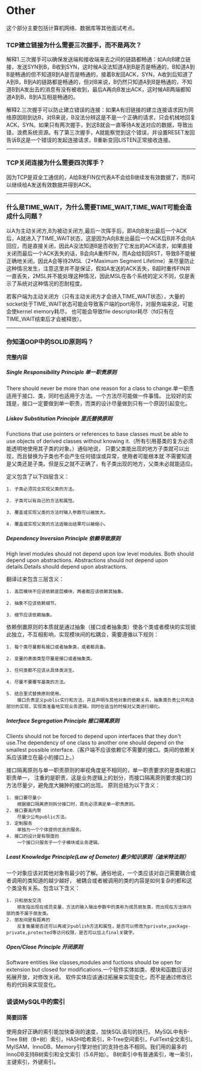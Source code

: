 # Other

这个部分主要包括计算机网络、数据库等其他面试考点。

### TCP建立链接为什么需要三次握手，而不是两次？

解释1.三次握手可以确保发送端和接收端来去之间的链路都畅通：如A向B建立链接，发送SYN到B，B收到SYN，这时候A没法知道A到B是否是畅通的，B知道A到B是畅通的但不知道B到A是否是畅通的，接着B发回ACK，SYN，A收到后知道了A到B，B到A的链路都是畅通的，但对B来说，B仍然只知道A到B是畅通的，不知道B到A发出去的消息有没有被收到，最后A再向B发出ACK，这时候AB两端都知道A到B，B到A互相是畅通的。

解释2.三次握手可以防止建立错误的连接：如果A有旧链接的建立连接请求因为网络原因刚到达B，对B来说，B没法分辨这是不是一个正确的请求，只会机械地回复ACK，SYN。如果只有两次握手，到这B就会一直等待A发送对应的数据，导致出错，浪费系统资源。有了第三次握手，A就能察觉到这个错误，并设置RESET发回告诉B这是一个错误的发起连接请求，B重新变回LISTEN正常接收连接。
***
### TCP关闭连接为什么需要四次挥手？


因为TCP是双全工通信的，A给B发FIN仅代表A不会给B继续发有效数据了，而B可以继续给A发送有效数据并得到ACK。
***
### 什么是TIME_WAIT，为什么需要TIME_WAIT,TIME_WAIT可能会造成什么问题？


以A为主动关闭方,B为被动关闭方,最后一次挥手后，即A向B发出最后一个ACK后，A就进入了TIME_WAIT状态，这是因为A向B发出最后一个ACK后B并不会向A回应，而是直接关闭，因此A没法知道B是否收到了它发出的ACK请求，如果直接关闭而最后一个ACK丢失的话，B会向A重传FIN，而A会给B回RST，导致B不能被正确地关闭，因此A会等待2MSL（2\*Maximum Segment Lifetime）来尽量防止这种情况发生，注意这里并不是保证，假如A发送的ACK丢失，B超时重传FIN并一直丢失，2MSL并不能处理这种情况，因此MSL在各个系统的定义不同，仅是表示了系统对这种情况的忍耐程度。

若客户端为主动关闭方（只有主动关闭方才会进入TIME_WAIT状态），大量的socket处于TIME_WAIT状态可能会导致客户端的port用尽，对服务端来说，可能会使kernel memory耗尽， 也可能会导致file descriptor耗尽（fd只有在TIME_WAIT结束后才会被释放）。
***


### 你知道OOP中的SOLID原则吗？

#### 完整内容

##### Single Responsibility Principle 单一职责原则

There should never be more than one reason for a class to
change.单一职责适用于接口、类，同时也适用于方法。一个方法尽可能做一件事情。
比较好的实践是，接口一定要做到单一职责，而类的设计尽量做到只有一个原因引起变化。

##### Liskov Substitution Principle 里氏替换原则

Functions that use pointers or references to base classes must be able
to use objects of derived classes without knowing
it.（所有引用基类的复方必须能透明地使用其子类的对象。）通俗地说，
只要父类能出现的地方子类就可以出现，而且替换为子类也不会产生任何错误或异常，使用者可能根本就
不需要知道是父类还是子类。但是反之就不正确了，有子类出现的地方，父类未必就能适应。

定义包含了以下四层含义：
    
    1. 子类必须完全实现父类的方法。
    
    2. 子类可以有自己的方法和属性。
    
    3. 覆盖或实现父类的方法时输入参数可以被放大。
    
    4. 覆盖或实现父类的方法适输出结果可以被缩小。

##### Dependency Inversion Principle 依赖导致原则

High level modules should not depend upon low level modules. Both should
depend upon abstractions. Abstractions should not depend upon
details.Details should depend upon abstractions.

翻译过来包含三层含义：

    1. 高层模块不应该依赖底层模块，两者都应该依赖其抽象。
    
    2. 抽象不应该依赖细节。
    
    3. 细节应该依赖抽象。

依赖倒置原则的本质就是通过抽象（接口或者抽象类）使各个类或者模块的实现彼此独立，不互相影响，实现模块间的松耦合，需要遵循以下规则：
    
    1. 每个类尽量都有接口或者抽象类，或者都具备。
    
    2. 变量的表面类型尽量是接口或者抽象类。
    
    3. 任何类都不应该从具体类派生。
    
    4. 尽量不要覆写基类的方法。
    
    5. 结合里式替换原则使用。
        接口负责定义public实行和方法，并且声明与其他对象的依赖关系，抽象类负责公共构造部分的实现，实现类准备地实现业务逻辑，同时在适当的时候对父类进行细化。


##### Interface Segregation Principle 接口隔离原则

Clients should not be forced to depend upon interfaces that they don't
use.The dependency of one class to another one should depend on the
smallest possible
interface.（客户端不应该依赖它不需要的接口。类间的依赖关系应该建立在最小的接口上。）

接口隔离原则与单一职责原则的审视角度是不相同的，单一职责要求的是类和接口职责单一，
注重的是职责，这是业务逻辑上的划分，而接口隔离原则要求接口的方法尽量少，避免庞大臃肿的接口的出现。
原则总结为以下含义：

    1. 接口要尽量小
        根据接口隔离原则拆分接口时，首先必须满足单一职责原则。
    2. 接口要高内聚
        尽量少公布public方法。
    3. 定制服务
        单独为一个个体提供优良的服务。
    4. 接口的设计是有限度的
        一个接口只服务于一个子模块或业务逻辑。

##### Least Knowledge Principle(Law of Demeter) 最少知识原则（迪米特法则）

一个对象应该对其他对象有最少的了解。通俗地说，一个类应该对自己需要耦合或者调用的类知道的越少越好，
被耦合或者被调用的类的内容是如何复杂的都和这个类没有关系。包含以下含义：
    
    1. 只和朋友交流
        朋友指出现在成员变量，方法的输入输出参数中的类称为成员朋友类，而出现在方法体内部的类不属于朋友类。
    2. 朋友间是有距离的
        反复衡量是否还可以再减少publish方法和属性，是否可以修改为private,package-private,protected等访问权限，是否可以加上final关键字。

##### Open/Close Principle 开闭原则

Software entities like classes,modules and fuctions should be open for
extension but closed for
modifications.一个软件实体如类、模块和函数应该对拓展开放，对修改关闭。
软件实体应该通过拓展来实现变化，而不是通过修改已有的代码来实现变化。

### 谈谈MySQL中的索引

#### 简要回答

使用良好正确的索引能加快查询的速度，加快SQL语句的执行。
MySQL中有B-Tree B树（B+树）索引，HASH哈希索引，R-Tree空间索引，FullText全文索引。MyISAM、InnoDB、Memory引擎对他们的支持也各不相同。我们用的最多的InnoDB支持B树索引和全文索引（5.6开始）。
B树索引中有普通索引，唯一索引，主键索引，外键索引。